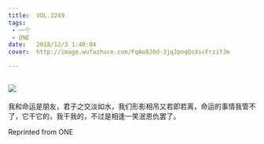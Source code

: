 ```yaml
---
title:	VOL.2249
tags:
 - 一个
 - ONE
date:	2018/12/3 1:40:04
cover:	http://image.wufazhuce.com/FqAo8J0d-3jqJpnqQsXscFrziYJm

---
```

![](http://image.wufazhuce.com/FqAo8J0d-3jqJpnqQsXscFrziYJm)
---

我和命运是朋友，君子之交淡如水，我们形影相吊又若即若离，命运的事情我管不了，它干它的，我干我的，不过是相逢一笑泯恩仇罢了。
 
Reprinted from ONE
